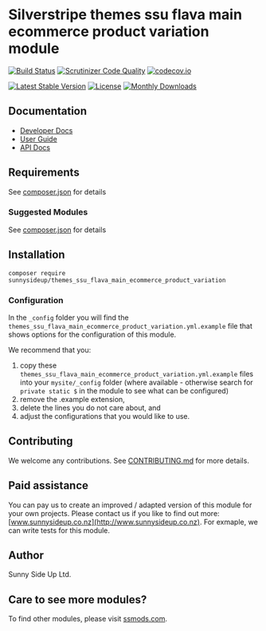 # Silverstripe themes ssu flava main ecommerce product variation module
[![Build Status](https://travis-ci.org/sunnysideup/silverstripe-themes_ssu_flava_main_ecommerce_product_variation.svg?branch=master)](https://travis-ci.org/sunnysideup/silverstripe-themes_ssu_flava_main_ecommerce_product_variation)
[![Scrutinizer Code Quality](https://scrutinizer-ci.com/g/sunnysideup/silverstripe-themes_ssu_flava_main_ecommerce_product_variation/badges/quality-score.png?b=master)](https://scrutinizer-ci.com/g/sunnysideup/silverstripe-themes_ssu_flava_main_ecommerce_product_variation/?branch=master)
[![codecov.io](https://codecov.io/github/sunnysideup/silverstripe-themes_ssu_flava_main_ecommerce_product_variation/coverage.svg?branch=master)](https://codecov.io/github/sunnysideup/silverstripe-themes_ssu_flava_main_ecommerce_product_variation?branch=master)

[![Latest Stable Version](https://poser.pugx.org/sunnysideup/themes_ssu_flava_main_ecommerce_product_variation/version)](https://packagist.org/packages/sunnysideup/themes_ssu_flava_main_ecommerce_product_variation)
[![License](https://poser.pugx.org/sunnysideup/themes_ssu_flava_main_ecommerce_product_variation/license)](https://packagist.org/packages/sunnysideup/themes_ssu_flava_main_ecommerce_product_variation)
[![Monthly Downloads](https://poser.pugx.org/sunnysideup/themes_ssu_flava_main_ecommerce_product_variation/d/monthly)](https://packagist.org/packages/sunnysideup/themes_ssu_flava_main_ecommerce_product_variation)


## Documentation



 * [Developer Docs](docs/en/INDEX.md)
 * [User Guide](docs/en/userguide.md)
 * [API Docs](http://docs.ssmods.com/sunnysideup/themes_ssu_flava_main_ecommerce_product_variation/classes.xhtml)


## Requirements



See [composer.json](composer.json) for details


### Suggested Modules



See [composer.json](composer.json) for details


## Installation


```
composer require sunnysideup/themes_ssu_flava_main_ecommerce_product_variation
```

### Configuration



In the `_config` folder you will find the `themes_ssu_flava_main_ecommerce_product_variation.yml.example`
file that shows options for the configuration of this module.

We recommend that you:

  1. copy these `themes_ssu_flava_main_ecommerce_product_variation.yml.example` files into your
`mysite/_config` folder (where available - otherwise search for `private static $` in the module to see what can be configured)
  2. remove the .example extension,
  3. delete the lines you do not care about, and
  4. adjust the configurations that you would like to use.


## Contributing



We welcome any contributions. See [CONTRIBUTING.md](CONTRIBUTING.md) for more details.

## Paid assistance



You can pay us to create an improved / adapted version of this module for your own projects.  Please contact us if you like to find out more: [www.sunnysideup.co.nz](http://www.sunnysideup.co.nz).  For exmaple, we can write tests for this module.  

## Author



Sunny Side Up Ltd.


## Care to see more modules?

To find other modules, please visit [ssmods.com](http://ssmods.com/).
